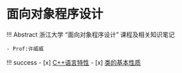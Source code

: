 # 面向对象程序设计

!!! Abstract
    浙江大学 “面向对象程序设计” 课程及相关知识笔记
    
    - Prof:许威威

!!! success
    - [x] [C++语言特性](oop1.md)
    - [x] [类的基本性质](oop2.md)